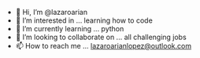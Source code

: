 - 👋 Hi, I’m @lazaroarian
- 👀 I’m interested in ... learning how to code 
- 🌱 I’m currently learning ... python
- 💞️ I’m looking to collaborate on ... all challenging jobs 
- 📫 How to reach me ... lazaroarianlopez@outlook.com

<!---
lazaroarian/lazaroarian is a ✨ special ✨ repository because its `README.md` (this file) appears on your GitHub profile.
You can click the Preview link to take a look at your changes.
--->
